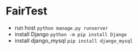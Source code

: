 # FairTest
- run host
`python manage.py runserver`
- install Django
`python -m pip install Django`
- install django_mysql
`pip install django_mysql`
